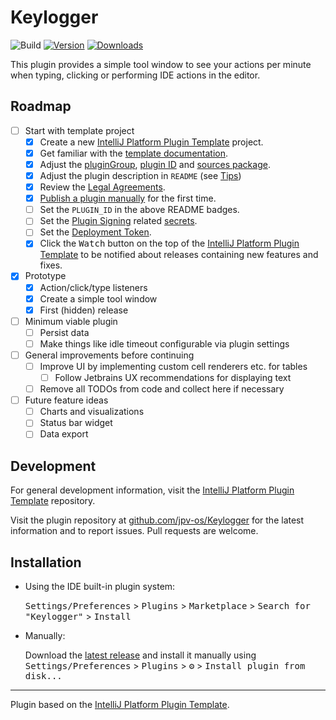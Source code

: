 # Keylogger

![Build](https://github.com/jpv-os/Keylogger/workflows/Build/badge.svg)
[![Version](https://img.shields.io/jetbrains/plugin/v/PLUGIN_ID.svg)](https://plugins.jetbrains.com/plugin/PLUGIN_ID)
[![Downloads](https://img.shields.io/jetbrains/plugin/d/PLUGIN_ID.svg)](https://plugins.jetbrains.com/plugin/PLUGIN_ID)

<!-- Plugin description -->
This plugin provides a simple tool window to see your actions per minute when typing, clicking or performing IDE actions in the editor.
<!-- Plugin description end -->

## Roadmap
- [ ] Start with template project
  - [x] Create a new [IntelliJ Platform Plugin Template][template] project.
  - [x] Get familiar with the [template documentation][template].
  - [x] Adjust the [pluginGroup](./gradle.properties), [plugin ID](./src/main/resources/META-INF/plugin.xml) and [sources package](./src/main/kotlin).
  - [x] Adjust the plugin description in `README` (see [Tips][docs:plugin-description])
  - [x] Review the [Legal Agreements](https://plugins.jetbrains.com/docs/marketplace/legal-agreements.html?from=IJPluginTemplate).
  - [x] [Publish a plugin manually](https://plugins.jetbrains.com/docs/intellij/publishing-plugin.html?from=IJPluginTemplate) for the first time.
  - [ ] Set the `PLUGIN_ID` in the above README badges.
  - [ ] Set the [Plugin Signing](https://plugins.jetbrains.com/docs/intellij/plugin-signing.html?from=IJPluginTemplate) related [secrets](https://github.com/JetBrains/intellij-platform-plugin-template#environment-variables).
  - [ ] Set the [Deployment Token](https://plugins.jetbrains.com/docs/marketplace/plugin-upload.html?from=IJPluginTemplate).
  - [x] Click the <kbd>Watch</kbd> button on the top of the [IntelliJ Platform Plugin Template][template] to be notified about releases containing new features and fixes.
- [x] Prototype
  - [x] Action/click/type listeners
  - [x] Create a simple tool window
  - [x] First (hidden) release
- [ ] Minimum viable plugin
  - [ ] Persist data
  - [ ] Make things like idle timeout configurable via plugin settings
- [ ] General improvements before continuing
  - [ ] Improve UI by implementing custom cell renderers etc. for tables
    - [ ] Follow Jetbrains UX recommendations for displaying text
  - [ ] Remove all TODOs from code and collect here if necessary
- [ ] Future feature ideas
  - [ ] Charts and visualizations
  - [ ] Status bar widget
  - [ ] Data export

## Development

For general development information, visit the [IntelliJ Platform Plugin Template][template] repository.

Visit the plugin repository at [github.com/jpv-os/Keylogger](https://github.com/jpv-os/Keylogger)
for the latest information and to report issues. Pull requests are welcome.

## Installation

- Using the IDE built-in plugin system:

  <kbd>Settings/Preferences</kbd> > <kbd>Plugins</kbd> > <kbd>Marketplace</kbd> > <kbd>Search for "Keylogger"</kbd> >
  <kbd>Install</kbd>

- Manually:

  Download the [latest release](https://github.com/jpv-os/Keylogger/releases/latest) and install it manually using
  <kbd>Settings/Preferences</kbd> > <kbd>Plugins</kbd> > <kbd>⚙️</kbd> > <kbd>Install plugin from disk...</kbd>


---
Plugin based on the [IntelliJ Platform Plugin Template][template].

[template]: https://github.com/JetBrains/intellij-platform-plugin-template
[docs:plugin-description]: https://plugins.jetbrains.com/docs/intellij/plugin-user-experience.html#plugin-description-and-presentation
